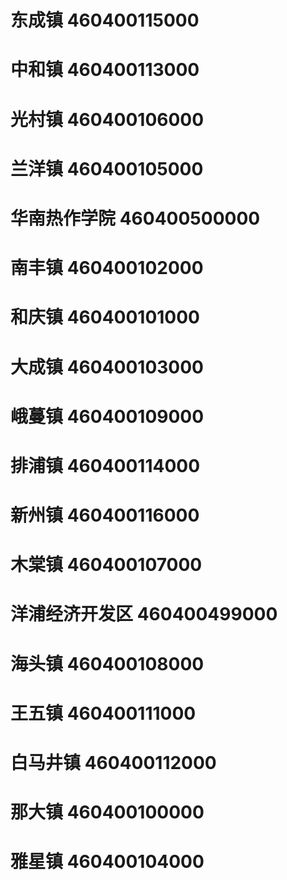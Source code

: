 # 东成镇 460400115000
# 中和镇 460400113000
# 光村镇 460400106000
# 兰洋镇 460400105000
# 华南热作学院 460400500000
# 南丰镇 460400102000
# 和庆镇 460400101000
# 大成镇 460400103000
# 峨蔓镇 460400109000
# 排浦镇 460400114000
# 新州镇 460400116000
# 木棠镇 460400107000
# 洋浦经济开发区 460400499000
# 海头镇 460400108000
# 王五镇 460400111000
# 白马井镇 460400112000
# 那大镇 460400100000
# 雅星镇 460400104000
